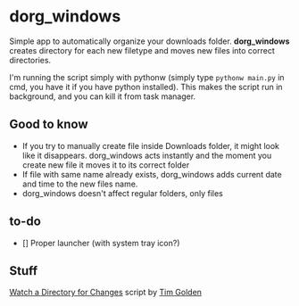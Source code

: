 # dorg_windows

Simple app to automatically organize your downloads folder. **dorg_windows** creates directory for each new filetype and moves new files into correct directories.

I'm running the script simply with pythonw (simply type `pythonw main.py` in cmd, you have it if you have python installed). This makes the script run in background, and you can kill it from task manager.

## Good to know

- If you try to manually create file inside Downloads folder, it might look like it disappears. dorg_windows acts instantly and the moment you create new file it moves it to its correct folder
- If file with same name already exists, dorg_windows adds current date and time to the new files name.
- dorg_windows doesn't affect regular folders, only files

## to-do

- [] Proper launcher (with system tray icon?)


## Stuff

[Watch a Directory for Changes](http://timgolden.me.uk/python/win32_how_do_i/watch_directory_for_changes.html) script by [Tim Golden](http://timgolden.me.uk/index.html)